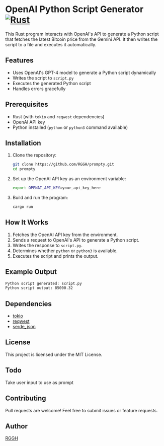 # OpenAI Python Script Generator [![Rust](https://github.com/RGGH/prompty/actions/workflows/rust.yml/badge.svg)](https://github.com/RGGH/prompty/actions/workflows/rust.yml)

This Rust program interacts with OpenAI's API to generate a Python script that fetches the latest Bitcoin price from the Gemini API. It then writes the script to a file and executes it automatically.

## Features
- Uses OpenAI's GPT-4 model to generate a Python script dynamically
- Writes the script to `script.py`
- Executes the generated Python script
- Handles errors gracefully

## Prerequisites
- Rust (with `tokio` and `reqwest` dependencies)
- OpenAI API key
- Python installed (`python` or `python3` command available)

## Installation
1. Clone the repository:
   ```sh
   git clone https://github.com/RGGH/prompty.git
   cd prompty
   ```
2. Set up the OpenAI API key as an environment variable:
   ```sh
   export OPENAI_API_KEY=your_api_key_here
   ```
3. Build and run the program:
   ```sh
   cargo run
   ```

## How It Works
1. Fetches the OpenAI API key from the environment.
2. Sends a request to OpenAI's API to generate a Python script.
3. Writes the response to `script.py`.
4. Determines whether `python` or `python3` is available.
5. Executes the script and prints the output.

## Example Output
```sh
Python script generated: script.py
Python script output: 85000.32
```

## Dependencies
- [tokio](https://crates.io/crates/tokio)
- [reqwest](https://crates.io/crates/reqwest)
- [serde_json](https://crates.io/crates/serde_json)

## License
This project is licensed under the MIT License.

## Todo
Take user input to use as prompt

## Contributing
Pull requests are welcome! Feel free to submit issues or feature requests.

## Author
[RGGH](https://github.com/RGGH)



